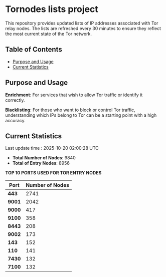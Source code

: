 # Tornodes lists project

This repository provides updated lists of IP addresses associated with Tor relay nodes. The lists are refreshed every 30 minutes to ensure they reflect the most current state of the Tor network.

## Table of Contents

- [Purpose and Usage](#purpose-and-usage)
- [Current Statistics](#current-statistics)


## Purpose and Usage

**Enrichment**: For services that wish to allow Tor traffic or identify it correctly.

**Blacklisting**: For those who want to block or control Tor traffic, understanding which IPs belong to Tor can be a starting point with a high accuracy.

## Current Statistics

Last update time : 2025-10-20 02:00:28 UTC

- **Total Number of Nodes**: 9840
- **Total of Entry Nodes**: 8956

**TOP 10 PORTS USED FOR TOR ENTRY NODES**

| **Port** | **Number of Nodes** |
|------|-----------------|
| **443**   | 2741  |
| **9001**   | 2042  |
| **9000**   | 417  |
| **9100**   | 358  |
| **8443**   | 208  |
| **9002**   | 173  |
| **143**   | 152  |
| **110**   | 141  |
| **7430**   | 132  |
| **7100**   | 132  |

